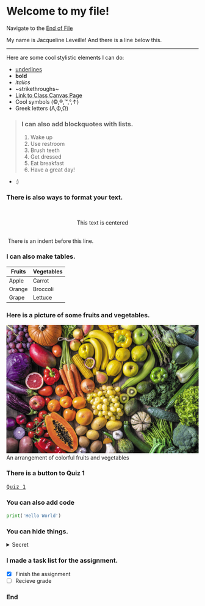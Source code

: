 # Welcome to my file!
Navigate to the [End of File](#end)

My name is Jacqueline Leveille! And there is a line below this.
***
Here are some cool stylistic elements I can do:
- <ins>underlines<ins/>
- **bold**
- *italics*
- ~strikethroughs~
- [Link to Class Canvas Page](https://canvas.illinois.edu/courses/32848)
- Cool symbols (&copy;,&reg;,&trade;,&#176;,&uarr;)
- Greek letters (&Alpha;,&Phi;,&Omega;)

>### I can also add blockquotes with lists.
> 1. Wake up
> 2. Use restroom
> 3. Brush teeth
> 4. Get dressed
> 5. Eat breakfast
> 6. Have a great day!
  * :)
  
### There is also ways to format your text.
<br><p align="center"> This text is centered </p>
<br>&nbsp;There is an indent before this line.

### I can also make tables.
| Fruits      |Vegetables|
| ----------- | ----------- |
| Apple      |Carrot |
| Orange   |Broccoli |
| Grape   | Lettuce |

### Here is a picture of some fruits and vegetables.
<img src="https://github.com/jgl4/photos/blob/afee625b96adf8a1e627e7c62ad3e8d30ce90fb9/fruitsandvegs.jpeg" alt="Fruits and Vegetables">
  <figcaption>An arrangement of colorful fruits and vegetables</figcaption>

### There is a button to Quiz 1
[<kbd>Quiz 1</kbd>](https://github.com/OREL-group/Project-Management/tree/main/Quiz%201)

### You can also add code
```python
print('Hello World')
```
  
### You can hide things.
<details>
  <summary>Secret</summary>
   Have a good day!
</details>
  
### I made a task list for the assignment.
- [x] Finish the assignment
- [ ] Recieve grade
  
### End
